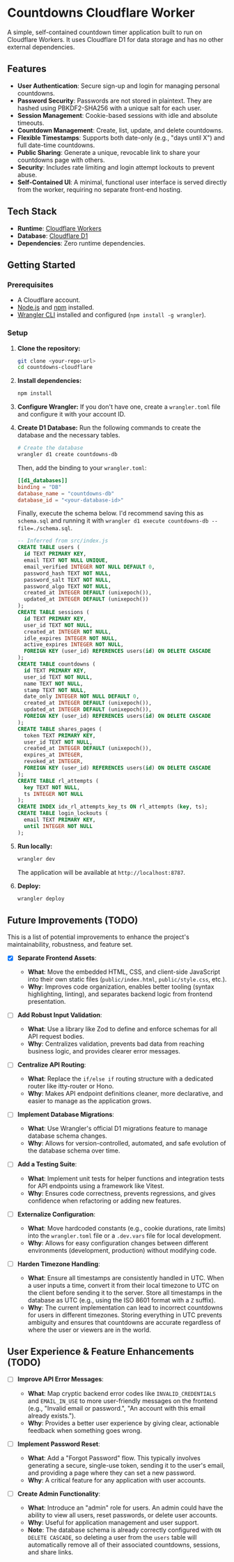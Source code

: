 # Countdowns Cloudflare Worker

A simple, self-contained countdown timer application built to run on Cloudflare Workers. It uses Cloudflare D1 for data storage and has no other external dependencies.

## Features

-   **User Authentication**: Secure sign-up and login for managing personal countdowns.
-   **Password Security**: Passwords are not stored in plaintext. They are hashed using PBKDF2-SHA256 with a unique salt for each user.
-   **Session Management**: Cookie-based sessions with idle and absolute timeouts.
-   **Countdown Management**: Create, list, update, and delete countdowns.
-   **Flexible Timestamps**: Supports both date-only (e.g., "days until X") and full date-time countdowns.
-   **Public Sharing**: Generate a unique, revocable link to share your countdowns page with others.
-   **Security**: Includes rate limiting and login attempt lockouts to prevent abuse.
-   **Self-Contained UI**: A minimal, functional user interface is served directly from the worker, requiring no separate front-end hosting.

## Tech Stack

-   **Runtime**: [Cloudflare Workers](https://workers.cloudflare.com/)
-   **Database**: [Cloudflare D1](https://developers.cloudflare.com/d1/)
-   **Dependencies**: Zero runtime dependencies.

## Getting Started

### Prerequisites

-   A Cloudflare account.
-   [Node.js](https://nodejs.org/) and [npm](https://www.npmjs.com/) installed.
-   [Wrangler CLI](https://developers.cloudflare.com/workers/wrangler/install-and-update/) installed and configured (`npm install -g wrangler`).

### Setup

1.  **Clone the repository:**
    ```bash
    git clone <your-repo-url>
    cd countdowns-cloudflare
    ```

2.  **Install dependencies:**
    ```bash
    npm install
    ```

3.  **Configure Wrangler:**
    If you don't have one, create a `wrangler.toml` file and configure it with your account ID.

4.  **Create D1 Database:**
    Run the following commands to create the database and the necessary tables.
    ```bash
    # Create the database
    wrangler d1 create countdowns-db
    ```

    Then, add the binding to your `wrangler.toml`:
    ```toml
    [[d1_databases]]
    binding = "DB"
    database_name = "countdowns-db"
    database_id = "<your-database-id>"
    ```

    Finally, execute the schema below. I'd recommend saving this as `schema.sql` and running it with `wrangler d1 execute countdowns-db --file=./schema.sql`.

    ```sql
    -- Inferred from src/index.js
    CREATE TABLE users (
      id TEXT PRIMARY KEY,
      email TEXT NOT NULL UNIQUE,
      email_verified INTEGER NOT NULL DEFAULT 0,
      password_hash TEXT NOT NULL,
      password_salt TEXT NOT NULL,
      password_algo TEXT NOT NULL,
      created_at INTEGER DEFAULT (unixepoch()),
      updated_at INTEGER DEFAULT (unixepoch())
    );
    CREATE TABLE sessions (
      id TEXT PRIMARY KEY,
      user_id TEXT NOT NULL,
      created_at INTEGER NOT NULL,
      idle_expires INTEGER NOT NULL,
      active_expires INTEGER NOT NULL,
      FOREIGN KEY (user_id) REFERENCES users(id) ON DELETE CASCADE
    );
    CREATE TABLE countdowns (
      id TEXT PRIMARY KEY,
      user_id TEXT NOT NULL,
      name TEXT NOT NULL,
      stamp TEXT NOT NULL,
      date_only INTEGER NOT NULL DEFAULT 0,
      created_at INTEGER DEFAULT (unixepoch()),
      updated_at INTEGER DEFAULT (unixepoch()),
      FOREIGN KEY (user_id) REFERENCES users(id) ON DELETE CASCADE
    );
    CREATE TABLE shares_pages (
      token TEXT PRIMARY KEY,
      user_id TEXT NOT NULL,
      created_at INTEGER DEFAULT (unixepoch()),
      expires_at INTEGER,
      revoked_at INTEGER,
      FOREIGN KEY (user_id) REFERENCES users(id) ON DELETE CASCADE
    );
    CREATE TABLE rl_attempts (
      key TEXT NOT NULL,
      ts INTEGER NOT NULL
    );
    CREATE INDEX idx_rl_attempts_key_ts ON rl_attempts (key, ts);
    CREATE TABLE login_lockouts (
      email TEXT PRIMARY KEY,
      until INTEGER NOT NULL
    );
    ```

5.  **Run locally:**
    ```bash
    wrangler dev
    ```
    The application will be available at `http://localhost:8787`.

6.  **Deploy:**
    ```bash
    wrangler deploy
    ```

## Future Improvements (TODO)

This is a list of potential improvements to enhance the project's maintainability, robustness, and feature set.

- [x]  **Separate Frontend Assets**:
    -   **What**: Move the embedded HTML, CSS, and client-side JavaScript into their own static files (`public/index.html`, `public/style.css`, etc.).
    -   **Why**: Improves code organization, enables better tooling (syntax highlighting, linting), and separates backend logic from frontend presentation.

- [ ]  **Add Robust Input Validation**:
    -   **What**: Use a library like Zod to define and enforce schemas for all API request bodies.
    -   **Why**: Centralizes validation, prevents bad data from reaching business logic, and provides clearer error messages.

- [ ]  **Centralize API Routing**:
    -   **What**: Replace the `if/else if` routing structure with a dedicated router like itty-router or Hono.
    -   **Why**: Makes API endpoint definitions cleaner, more declarative, and easier to manage as the application grows.

- [ ]  **Implement Database Migrations**:
    -   **What**: Use Wrangler's official D1 migrations feature to manage database schema changes.
    -   **Why**: Allows for version-controlled, automated, and safe evolution of the database schema over time.

- [ ]  **Add a Testing Suite**:
    -   **What**: Implement unit tests for helper functions and integration tests for API endpoints using a framework like Vitest.
    -   **Why**: Ensures code correctness, prevents regressions, and gives confidence when refactoring or adding new features.

- [ ]  **Externalize Configuration**:
    -   **What**: Move hardcoded constants (e.g., cookie durations, rate limits) into the `wrangler.toml` file or a `.dev.vars` file for local development.
    -   **Why**: Allows for easy configuration changes between different environments (development, production) without modifying code.

- [ ]  **Harden Timezone Handling**:
    -   **What**: Ensure all timestamps are consistently handled in UTC. When a user inputs a time, convert it from their local timezone to UTC on the client before sending it to the server. Store all timestamps in the database as UTC (e.g., using the ISO 8601 format with a `Z` suffix).
    -   **Why**: The current implementation can lead to incorrect countdowns for users in different timezones. Storing everything in UTC prevents ambiguity and ensures that countdowns are accurate regardless of where the user or viewers are in the world.

## User Experience & Feature Enhancements (TODO)

- [ ]  **Improve API Error Messages**:
    -   **What**: Map cryptic backend error codes like `INVALID_CREDENTIALS` and `EMAIL_IN_USE` to more user-friendly messages on the frontend (e.g., "Invalid email or password.", "An account with this email already exists.").
    -   **Why**: Provides a better user experience by giving clear, actionable feedback when something goes wrong.

- [ ]  **Implement Password Reset**:
    -   **What**: Add a "Forgot Password" flow. This typically involves generating a secure, single-use token, sending it to the user's email, and providing a page where they can set a new password.
    -   **Why**: A critical feature for any application with user accounts.

- [ ]  **Create Admin Functionality**:
    -   **What**: Introduce an "admin" role for users. An admin could have the ability to view all users, reset passwords, or delete user accounts.
    -   **Why**: Useful for application management and user support.
    -   **Note**: The database schema is already correctly configured with `ON DELETE CASCADE`, so deleting a user from the `users` table will automatically remove all of their associated countdowns, sessions, and share links.
